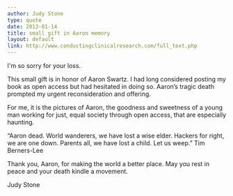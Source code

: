 ```yaml
---
author: Judy Stone
type: quote
date: 2013-01-14
title: small gift in Aaron memory
layout: default
link: http://www.conductingclinicalresearch.com/full_text.php
---
```


I'm so sorry for your loss.

This small gift is in honor of Aaron Swartz. I had long considered posting my book as open access but had hesitated in doing so. Aaron’s tragic death prompted my urgent reconsideration and offering. 

For me, it is the pictures of Aaron, the goodness and sweetness of a young man working for just, equal society through open access, that are especially haunting.

“Aaron dead. World wanderers, we have lost a wise elder. Hackers for right, we are one down. Parents all, we have lost a child. Let us weep.” Tim Berners-Lee

Thank you, Aaron, for making the world a better place. May you rest in peace and your death kindle a movement. 

Judy Stone